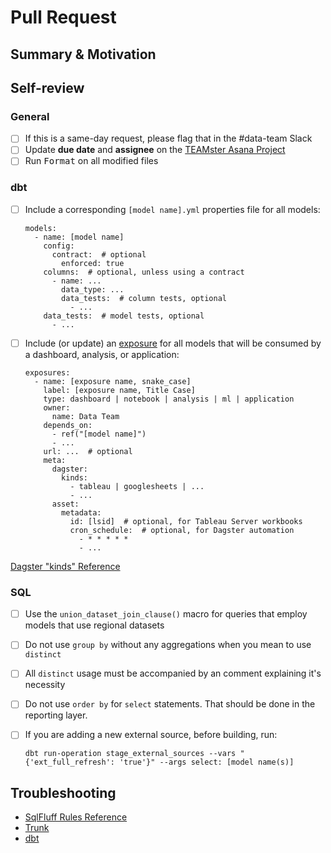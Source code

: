 # Pull Request

## Summary & Motivation

[//]: # "When merged, this pull request will..."

## Self-review

### General

- [ ] If this is a same-day request, please flag that in the #data-team Slack
- [ ] Update **due date** and **assignee** on the
      [TEAMster Asana Project](https://app.asana.com/0/1205971774138578/1205971926225838)
- [ ] Run <kbd>Format</kbd> on all modified files

### dbt

- [ ] Include a corresponding `[model name].yml` properties file for all models:

      models:
        - name: [model name]
          config:
            contract:  # optional
              enforced: true
          columns:  # optional, unless using a contract
            - name: ...
              data_type: ...
              data_tests:  # column tests, optional
                - ...
          data_tests:  # model tests, optional
            - ...

- [ ] Include (or update) an
      [exposure](https://docs.getdbt.com/reference/exposure-properties) for all
      models that will be consumed by a dashboard, analysis, or application:

      exposures:
        - name: [exposure name, snake_case]
          label: [exposure name, Title Case]
          type: dashboard | notebook | analysis | ml | application
          owner:
            name: Data Team
          depends_on:
            - ref("[model name]")
            - ...
          url: ...  # optional
          meta:
            dagster:
              kinds:
                - tableau | googlesheets | ...
                - ...
            asset:
              metadata:
                id: [lsid]  # optional, for Tableau Server workbooks
                cron_schedule:  # optional, for Dagster automation
                  - * * * * *
                  - ...

[Dagster "kinds" Reference](https://docs.dagster.io/guides/build/assets/metadata-and-tags/kind-tags#supported-icons)

### SQL

- [ ] Use the `union_dataset_join_clause()` macro for queries that employ models
      that use regional datasets
- [ ] Do not use `group by` without any aggregations when you mean to use
      `distinct`
- [ ] All `distinct` usage must be accompanied by an comment explaining it's
      necessity
- [ ] Do not use `order by` for `select` statements. That should be done in the
      reporting layer.
- [ ] If you are adding a new external source, before building, run:

      dbt run-operation stage_external_sources --vars "{'ext_full_refresh': 'true'}" --args select: [model name(s)]

## Troubleshooting

- [SqlFluff Rules Reference](https://docs.sqlfluff.com/en/stable/rules.html)
- [Trunk](https://teamschools.github.io/teamster/CONTRIBUTING/#trunk)
- [dbt](https://teamschools.github.io/teamster/CONTRIBUTING/#dbt-cloud_1)
